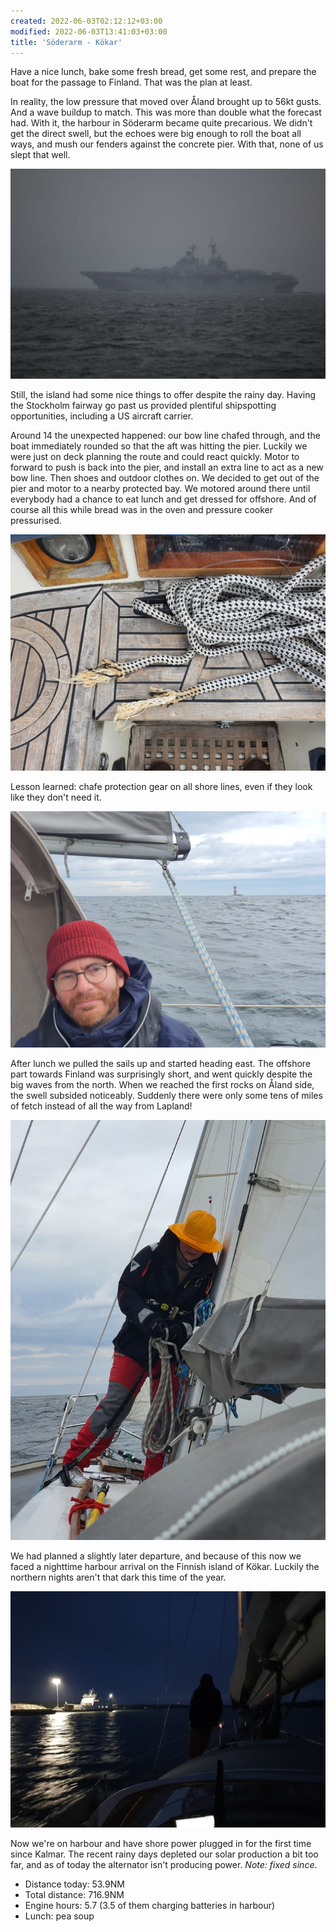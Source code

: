 ```yaml
---
created: 2022-06-03T02:12:12+03:00
modified: 2022-06-03T13:41:03+03:00
title: 'Söderarm - Kökar'
---
```


Have a nice lunch, bake some fresh bread, get some rest, and prepare the boat for the passage to Finland. That was the plan at least.

In reality, the low pressure that moved over Åland brought up to 56kt gusts. And a wave buildup to match. This was more than double what the forecast had. With it, the harbour in Söderarm became quite precarious. We didn't get the direct swell, but the echoes were big enough to roll the boat all ways, and mush our fenders against the concrete pier. With that, none of us slept that well.

![US ship Kearsarge](../2022/0ea453fe6dc5fcdbecbd51d5f37918ea.jpg) 

Still, the island had some nice things to offer despite the rainy day. Having the Stockholm fairway go past us provided plentiful shipspotting opportunities, including a US aircraft carrier.

Around 14 the unexpected happened: our bow line chafed through, and the boat immediately rounded so that the aft was hitting the pier. Luckily we were just on deck planning the route and could react quickly. Motor to forward to push is back into the pier, and install an extra line to act as a new bow line. Then shoes and outdoor clothes on. We decided to get out of the pier and motor to a nearby protected bay. We motored around there until everybody had a chance to eat lunch and get dressed for offshore. And of course all this while bread was in the oven and pressure cooker pressurised.

![And that was a year old rope](../2022/17aa1be8817278876f8867b490f2227a.jpg) 

Lesson learned: chafe protection gear on all shore lines, even if they look like they don't need it.

![First lighthouse in Finland](../2022/f4f12568c3cb9d8a9ec71bb79d8a0291.jpg) 

After lunch we pulled the sails up and started heading east. The offshore part towards Finland was surprisingly short, and went quickly despite the big waves from the north. When we reached the first rocks on Åland side, the swell subsided noticeably. Suddenly there were only some tens of miles of fetch instead of all the way from Lapland!

![Changed from 2nd to 1st reef](../2022/a70d267f4fced562bad08a42e9dfa85d.jpg) 

We had planned a slightly later departure, and because of this now we faced a nighttime harbour arrival on the Finnish island of Kökar. Luckily the northern nights aren't that dark this time of the year.

![Kökar approach](../2022/c9961932a2d107e6cd51805d84fc7a2c.jpg) 

Now we're on harbour and have shore power plugged in for the first time since Kalmar. The recent rainy days depleted our solar production a bit too far, and as of today the alternator isn't producing power.
_Note: fixed since_.

* Distance today: 53.9NM
* Total distance: 716.9NM
* Engine hours: 5.7 (3.5 of them charging batteries in harbour)
* Lunch: pea soup

